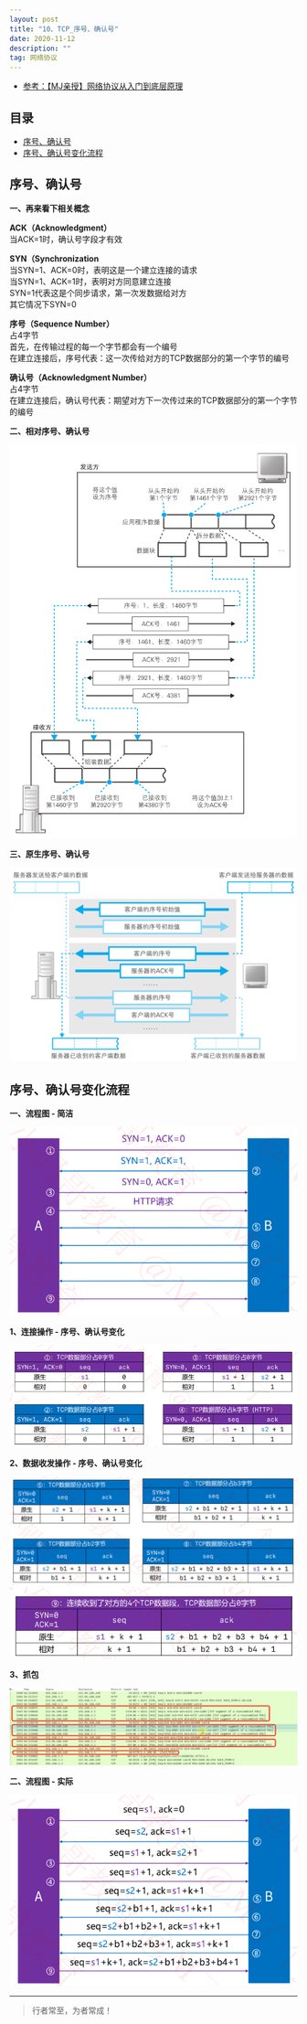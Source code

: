 ```yaml
---
layout: post
title: "10、TCP_序号、确认号"
date: 2020-11-12
description: ""
tag: 网络协议
---
```




- [参考：【MJ亲授】网络协议从入门到底层原理](https://ke.qq.com/course/2900359)



## 目录

* [序号、确认号](#content1)
* [序号、确认号变化流程](#content2)


<!-- ************************************************ -->
## <a id="content1"></a>序号、确认号


**一、再来看下相关概念**

**ACK（Acknowledgment）**      
当ACK=1时，确认号字段才有效      

**SYN（Synchronization**     
当SYN=1、ACK=0时，表明这是一个建立连接的请求      
当SYN=1、ACK=1时，表明对方同意建立连接      
SYN=1代表这是个同步请求，第一次发数据给对方        
其它情况下SYN=0          

**序号（Sequence Number）**    
占4字节         
首先，在传输过程的每一个字节都会有一个编号         
在建立连接后，序号代表：这一次传给对方的TCP数据部分的第一个字节的编号         


**确认号（Acknowledgment Number）**        
占4字节         
在建立连接后，确认号代表：期望对方下一次传过来的TCP数据部分的第一个字节的编号         


**二、相对序号、确认号**

<img src="/images/Network/tcp23.png" alt="img">

**三、原生序号、确认号**

<img src="/images/Network/tcp24.png" alt="img">


<!-- ************************************************ -->
## <a id="content2"></a>序号、确认号变化流程


**一、流程图 - 简洁**

<img src="/images/Network/tcp20.png" alt="img">

**1、连接操作 - 序号、确认号变化**

<img src="/images/Network/tcp21.png" alt="img">

**2、数据收发操作 - 序号、确认号变化**

<img src="/images/Network/tcp22.png" alt="img">

<img src="/images/Network/tcp25.png" alt="img">

**3、抓包**

<img src="/images/Network/tcp26.png" alt="img">

**二、流程图 - 实际**

<img src="/images/Network/tcp27.png" alt="img">





----------
>  行者常至，为者常成！


